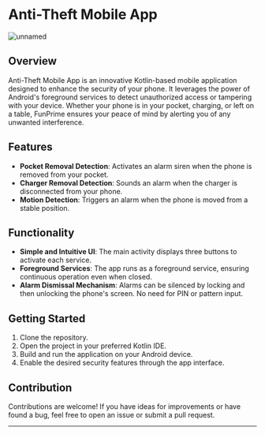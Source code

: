 #  Anti-Theft Mobile App
![unnamed](https://github.com/Hasnain17/AntiTheftApp/assets/62245237/205c23e6-28dc-4da1-bcd3-93b19ba5e533)

## Overview

Anti-Theft Mobile App is an innovative Kotlin-based mobile application designed to enhance the security of your phone. It leverages the power of Android's foreground services to detect unauthorized access or tampering with your device. Whether your phone is in your pocket, charging, or left on a table, FunPrime ensures your peace of mind by alerting you of any unwanted interference.

## Features

- **Pocket Removal Detection**: Activates an alarm siren when the phone is removed from your pocket.
- **Charger Removal Detection**: Sounds an alarm when the charger is disconnected from your phone.
- **Motion Detection**: Triggers an alarm when the phone is moved from a stable position.

## Functionality

- **Simple and Intuitive UI**: The main activity displays three buttons to activate each service.
- **Foreground Services**: The app runs as a foreground service, ensuring continuous operation even when closed.
- **Alarm Dismissal Mechanism**: Alarms can be silenced by locking and then unlocking the phone's screen. No need for PIN or pattern input.

## Getting Started

1. Clone the repository.
2. Open the project in your preferred Kotlin IDE.
3. Build and run the application on your Android device.
4. Enable the desired security features through the app interface.

## Contribution

Contributions are welcome! If you have ideas for improvements or have found a bug, feel free to open an issue or submit a pull request.

---
